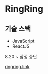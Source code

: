 # RingRing

## 기술 스택

- JavaScript
- ReactJS

8.20 ~ 잠정 중단

<a href='https://ringring.link' target='_blank'>ringring.link</a>
